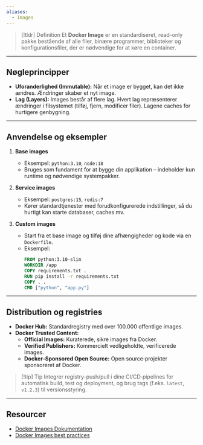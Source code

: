 ```yaml
---
aliases:
  - Images
---
```

> [!tldr] Definition
> Et **Docker Image** er en standardiseret, read-only pakke bestående af alle filer, binære programmer, biblioteker og konfigurationsfiler, der er nødvendige for at køre en container.

---

## Nøgleprincipper
- **Uforanderlighed (Immutable):** Når et image er bygget, kan det ikke ændres. Ændringer skaber et nyt image.  
- **Lag (Layers):** Images består af flere lag. Hvert lag repræsenterer ændringer i filsystemet (tilføj, fjern, modificer filer). Lagene caches for hurtigere genbygning.

---

## Anvendelse og eksempler
1. **Base images**  
   - Eksempel: `python:3.10`, `node:18`  
   - Bruges som fundament for at bygge din applikation – indeholder kun runtime og nødvendige systempakker.

2. **Service images**  
   - Eksempel: `postgres:15`, `redis:7`  
   - Kører standardtjenester med forudkonfigurerede indstillinger, så du hurtigt kan starte databaser, caches mv.

3. **Custom images**  
   - Start fra et base image og tilføj dine afhængigheder og kode via en `Dockerfile`.  
   - Eksempel:
     ```dockerfile
     FROM python:3.10-slim
     WORKDIR /app
     COPY requirements.txt .
     RUN pip install -r requirements.txt
     COPY . .
     CMD ["python", "app.py"]
     ```

---

## Distribution og registries
- **Docker Hub:** Standardregistry med over 100.000 offentlige images.  
- **Docker Trusted Content:**
  - **Official Images:** Kuraterede, sikre images fra Docker.
  - **Verified Publishers:** Kommercielt vedligeholdte, verificerede images.
  - **Docker‑Sponsored Open Source:** Open source‑projekter sponsoreret af Docker.

> [!tip] Tip
>  Integrer registry-push/pull i dine CI/CD‑pipelines for automatisk build, test og deployment, og brug tags (f.eks. `latest`, `v1.2.3`) til versionsstyring.

---

## Resourcer
- [Docker Images Dokumentation](https://docs.docker.com/get-started/docker-concepts/the-basics/what-is-an-image/)
- [Docker Images best practices](https://docs.docker.com/build/building/best-practices/)